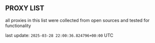 ## PROXY LIST

all proxies in this list were collected from open sources and tested for functionality

last update: `2025-03-28 22:00:36.824796+00:00` UTC